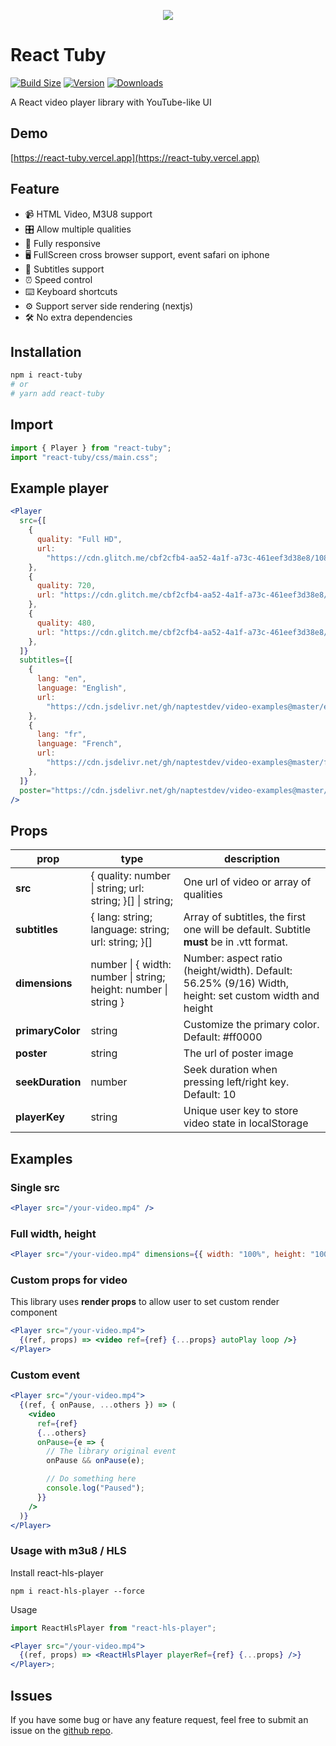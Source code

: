 <p align="center">
  <img src="https://res.cloudinary.com/naptest/image/upload/w_600/react-tuby/preview_jhnrup.png">
</p>

# React Tuby

[![Build Size](https://img.shields.io/bundlephobia/minzip/react-tuby?label=Bundle%20size&style=flat&color=success)](https://bundlephobia.com/result?p=react-tuby)
[![Version](https://img.shields.io/npm/v/react-tuby?style=flat&color=success)](https://www.npmjs.com/package/react-tuby)
[![Downloads](https://img.shields.io/npm/dt/react-tuby.svg?style=flat&color=success)](https://www.npmjs.com/package/react-tuby)

A React video player library with YouTube-like UI

## Demo

[https://react-tuby.vercel.app](https://react-tuby.vercel.app)

## Feature

- 📹 HTML Video, M3U8 support
- 🎛 Allow multiple qualities
- 📱 Fully responsive
- 🖥 FullScreen cross browser support, event safari on iphone
- 📖 Subtitles support
- ⏰ Speed control
- ⌨️ Keyboard shortcuts
- ⚙️ Support server side rendering (nextjs)
- 🛠 No extra dependencies

## Installation

```bash
npm i react-tuby
# or
# yarn add react-tuby
```

## Import

```jsx
import { Player } from "react-tuby";
import "react-tuby/css/main.css";
```

## Example player

```jsx
<Player
  src={[
    {
      quality: "Full HD",
      url:
        "https://cdn.glitch.me/cbf2cfb4-aa52-4a1f-a73c-461eef3d38e8/1080.mp4",
    },
    {
      quality: 720,
      url: "https://cdn.glitch.me/cbf2cfb4-aa52-4a1f-a73c-461eef3d38e8/720.mp4",
    },
    {
      quality: 480,
      url: "https://cdn.glitch.me/cbf2cfb4-aa52-4a1f-a73c-461eef3d38e8/480.mp4",
    },
  ]}
  subtitles={[
    {
      lang: "en",
      language: "English",
      url:
        "https://cdn.jsdelivr.net/gh/naptestdev/video-examples@master/en.vtt",
    },
    {
      lang: "fr",
      language: "French",
      url:
        "https://cdn.jsdelivr.net/gh/naptestdev/video-examples@master/fr.vtt",
    },
  ]}
  poster="https://cdn.jsdelivr.net/gh/naptestdev/video-examples@master/poster.png"
/>
```

## Props

| prop             | type                                                            | description                                                                                            |
| ---------------- | --------------------------------------------------------------- | ------------------------------------------------------------------------------------------------------ |
| **src**          | { quality: number \| string; url: string; }[] \| string;        | One url of video or array of qualities                                                                 |
| **subtitles**    | { lang: string; language: string; url: string; }[]              | Array of subtitles, the first one will be default. Subtitle **must** be in .vtt format.                |
| **dimensions**   | number \| { width: number \| string; height: number \| string } | Number: aspect ratio (height/width). Default: 56.25% (9/16) Width, height: set custom width and height |
| **primaryColor** | string                                                          | Customize the primary color. Default: #ff0000                                                          |
| **poster**       | string                                                          | The url of poster image                                                                                |
| **seekDuration** | number                                                          | Seek duration when pressing left/right key. Default: 10                                                |
| **playerKey**    | string                                                          | Unique user key to store video state in localStorage                                                   |

## Examples

### Single src

```jsx
<Player src="/your-video.mp4" />
```

### Full width, height

```jsx
<Player src="/your-video.mp4" dimensions={{ width: "100%", height: "100%" }} />
```

### Custom props for video

This library uses **render props** to allow user to set custom render component

```jsx
<Player src="/your-video.mp4">
  {(ref, props) => <video ref={ref} {...props} autoPlay loop />}
</Player>
```

### Custom event

```jsx
<Player src="/your-video.mp4">
  {(ref, { onPause, ...others }) => (
    <video
      ref={ref}
      {...others}
      onPause={e => {
        // The library original event
        onPause && onPause(e);

        // Do something here
        console.log("Paused");
      }}
    />
  )}
</Player>
```

### Usage with m3u8 / HLS

Install react-hls-player

```
npm i react-hls-player --force
```

Usage

```jsx
import ReactHlsPlayer from "react-hls-player";

<Player src="/your-video.mp4">
  {(ref, props) => <ReactHlsPlayer playerRef={ref} {...props} />}
</Player>;
```

## Issues

If you have some bug or have any feature request, feel free to submit an issue on the [github repo](https://github.com/napthedev/react-tuby.git).
